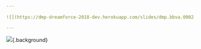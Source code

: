```yaml
---
	
![](https://dmp-dreamforce-2018-dev.herokuapp.com/slides/dmp.bbva.0002.overview.slide.png){.background}

---
```

	
![](https://dmp-dreamforce-2018-dev.herokuapp.com/slides/dmp.bbva.0001.overview.slide.png){.background}


